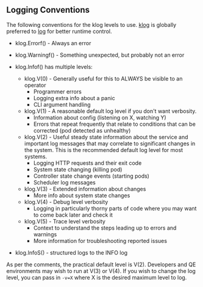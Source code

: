 ## Logging Conventions

The following conventions for the klog levels to use.
[klog](http://godoc.org/github.com/kubernetes/klog) is globally preferred to
[log](http://golang.org/pkg/log/) for better runtime control.

* klog.Errorf() - Always an error

* klog.Warningf() - Something unexpected, but probably not an error

* klog.Infof() has multiple levels:
  * klog.V(0) - Generally useful for this to ALWAYS be visible to an operator
    * Programmer errors
    * Logging extra info about a panic
    * CLI argument handling
  * klog.V(1) - A reasonable default log level if you don't want verbosity.
    * Information about config (listening on X, watching Y)
    * Errors that repeat frequently that relate to conditions that can be corrected (pod detected as unhealthy)
  * klog.V(2) - Useful steady state information about the service and important log messages that may correlate to significant changes in the system.  This is the recommended default log level for most systems.
    * Logging HTTP requests and their exit code
    * System state changing (killing pod)
    * Controller state change events (starting pods)
    * Scheduler log messages
  * klog.V(3) - Extended information about changes
    * More info about system state changes
  * klog.V(4) - Debug level verbosity
    * Logging in particularly thorny parts of code where you may want to come back later and check it
  * klog.V(5) - Trace level verbosity
    * Context to understand the steps leading up to errors and warnings
    * More information for troubleshooting reported issues

* klog.InfoS() - structured logs to the INFO log

As per the comments, the practical default level is V(2). Developers and QE
environments may wish to run at V(3) or V(4). If you wish to change the log
level, you can pass in `-v=X` where X is the desired maximum level to log.
